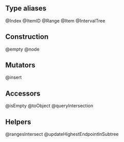 ## Type aliases
@Index
@ItemID
@Range
@Item
@IntervalTree

## Construction
@empty
@node

## Mutators
@insert

## Accessors
@isEmpty
@toObject
@queryIntersection

## Helpers
@rangesIntersect
@updateHighestEndpointInSubtree


